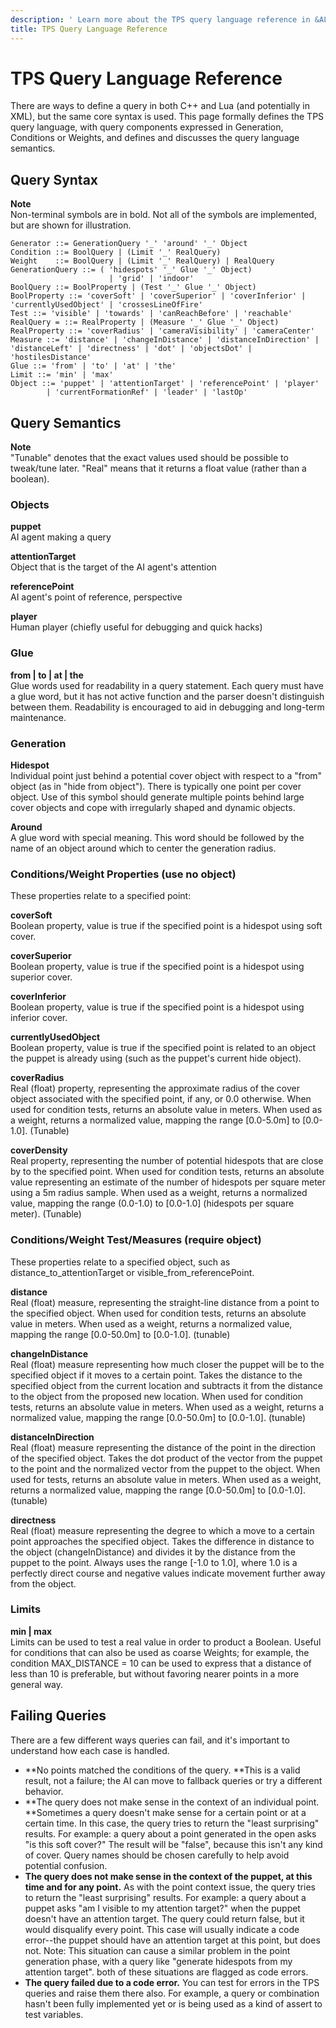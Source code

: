 ```yaml
---
description: ' Learn more about the TPS query language reference in &ALYlong;. '
title: TPS Query Language Reference
---
```

# TPS Query Language Reference<a name="ai-tactical-point-query-language"></a>

There are ways to define a query in both C\+\+ and Lua \(and potentially in XML\), but the same core syntax is used\. This page formally defines the TPS query language, with query components expressed in Generation, Conditions or Weights, and defines and discusses the query language semantics\. 

## Query Syntax<a name="ai-tactical-point-query-syntax"></a>

**Note**  
Non\-terminal symbols are in bold\. Not all of the symbols are implemented, but are shown for illustration\.

```
Generator ::= GenerationQuery '_' 'around' '_' Object
Condition ::= BoolQuery | (Limit '_' RealQuery)
Weight    ::= BoolQuery | (Limit '_' RealQuery) | RealQuery
GenerationQuery ::= ( 'hidespots' '_' Glue '_' Object)
                      | 'grid' | 'indoor'
BoolQuery ::= BoolProperty | (Test '_' Glue '_' Object)
BoolProperty ::= 'coverSoft' | 'coverSuperior' | 'coverInferior' | 'currentlyUsedObject' | 'crossesLineOfFire'
Test ::= 'visible' | 'towards' | 'canReachBefore' | 'reachable'
RealQuery = ::= RealProperty | (Measure '_' Glue '_' Object)
RealProperty ::= 'coverRadius' | 'cameraVisibility' | 'cameraCenter'
Measure ::= 'distance' | 'changeInDistance' | 'distanceInDirection' | 'distanceLeft' | 'directness' | 'dot' | 'objectsDot' | 'hostilesDistance'
Glue ::= 'from' | 'to' | 'at' | 'the'
Limit ::= 'min' | 'max'
Object ::= 'puppet' | 'attentionTarget' | 'referencePoint' | 'player'
        | 'currentFormationRef' | 'leader' | 'lastOp'
```

## Query Semantics<a name="ai-tactical-point-query-semantics"></a>

**Note**  
"Tunable" denotes that the exact values used should be possible to tweak/tune later\.
"Real" means that it returns a float value \(rather than a boolean\)\.

### Objects<a name="ai-tactical-point-query-objects"></a>

**puppet**  
AI agent making a query

**attentionTarget**  
Object that is the target of the AI agent's attention 

**referencePoint**  
AI agent's point of reference, perspective

**player**  
Human player \(chiefly useful for debugging and quick hacks\)

### Glue<a name="ai-tactical-point-query-glue"></a>

**from \| to \| at \| the**  
Glue words used for readability in a query statement\. Each query must have a glue word, but it has not active function and the parser doesn't distinguish between them\. Readability is encouraged to aid in debugging and long\-term maintenance\. 

### Generation<a name="ai-tactical-point-query-generation"></a>

**Hidespot**  
Individual point just behind a potential cover object with respect to a "from" object \(as in "hide from object"\)\. There is typically one point per cover object\. Use of this symbol should generate multiple points behind large cover objects and cope with irregularly shaped and dynamic objects\.

**Around**  
A glue word with special meaning\. This word should be followed by the name of an object around which to center the generation radius\.

### Conditions/Weight Properties \(use no object\)<a name="ai-tactical-point-query-conditions1"></a>

These properties relate to a specified point:

**coverSoft**  
Boolean property, value is true if the specified point is a hidespot using soft cover\.

**coverSuperior**  
Boolean property, value is true if the specified point is a hidespot using superior cover\.

**coverInferior**  
Boolean property, value is true if the specified point is a hidespot using inferior cover\.

**currentlyUsedObject**  
Boolean property, value is true if the specified point is related to an object the puppet is already using \(such as the puppet's current hide object\)\.

**coverRadius**  
Real \(float\) property, representing the approximate radius of the cover object associated with the specified point, if any, or 0\.0 otherwise\. When used for condition tests, returns an absolute value in meters\. When used as a weight, returns a normalized value, mapping the range \[0\.0\-5\.0m\] to \[0\.0\-1\.0\]\. \(Tunable\)

**coverDensity**  
Real property, representing the number of potential hidespots that are close by to the specified point\. When used for condition tests, returns an absolute value representing an estimate of the number of hidespots per square meter using a 5m radius sample\. When used as a weight, returns a normalized value, mapping the range \(0\.0\-1\.0\) to \[0\.0\-1\.0\] \(hidespots per square meter\)\. \(Tunable\)

### Conditions/Weight Test/Measures \(require object\)<a name="ai-tactical-point-query-conditions2"></a>

These properties relate to a specified object, such as distance\_to\_attentionTarget or visible\_from\_referencePoint\.

**distance**  
Real \(float\) measure, representing the straight\-line distance from a point to the specified object\. When used for condition tests, returns an absolute value in meters\. When used as a weight, returns a normalized value, mapping the range \[0\.0\-50\.0m\] to \[0\.0\-1\.0\]\. \(tunable\)

**changeInDistance**  
Real \(float\) measure representing how much closer the puppet will be to the specified object if it moves to a certain point\. Takes the distance to the specified object from the current location and subtracts it from the distance to the object from the proposed new location\. When used for condition tests, returns an absolute value in meters\. When used as a weight, returns a normalized value, mapping the range \[0\.0\-50\.0m\] to \[0\.0\-1\.0\]\. \(tunable\)

**distanceInDirection**  
Real \(float\) measure representing the distance of the point in the direction of the specified object\. Takes the dot product of the vector from the puppet to the point and the normalized vector from the puppet to the object\. When used for tests, returns an absolute value in meters\. When used as a weight, returns a normalized value, mapping the range \[0\.0\-50\.0m\] to \[0\.0\-1\.0\]\. \(tunable\)

**directness**  
Real \(float\) measure representing the degree to which a move to a certain point approaches the specified object\. Takes the difference in distance to the object \(changeInDistance\) and divides it by the distance from the puppet to the point\. Always uses the range \[\-1\.0 to 1\.0\], where 1\.0 is a perfectly direct course and negative values indicate movement further away from the object\.

### Limits<a name="ai-tactical-point-query-limits"></a>

**min \| max**  
Limits can be used to test a real value in order to product a Boolean\. Useful for conditions that can also be used as coarse Weights; for example, the condition MAX\_DISTANCE = 10 can be used to express that a distance of less than 10 is preferable, but without favoring nearer points in a more general way\.

## Failing Queries<a name="ai-tactical-point-query-failing"></a>

There are a few different ways queries can fail, and it's important to understand how each case is handled\.
+ **No points matched the conditions of the query\. **This is a valid result, not a failure; the AI can move to fallback queries or try a different behavior\.
+ **The query does not make sense in the context of an individual point\. **Sometimes a query doesn't make sense for a certain point or at a certain time\. In this case, the query tries to return the "least surprising" results\. For example: a query about a point generated in the open asks "is this soft cover?" The result will be "false", because this isn't any kind of cover\. Query names should be chosen carefully to help avoid potential confusion\.
+ **The query does not make sense in the context of the puppet, at this time and for any point\.** As with the point context issue, the query tries to return the "least surprising" results\. For example: a query about a puppet asks "am I visible to my attention target?" when the puppet doesn't have an attention target\. The query could return false, but it would disqualify every point\. This case will usually indicate a code error\-\-the puppet should have an attention target at this point, but does not\. Note: This situation can cause a similar problem in the point generation phase, with a query like "generate hidespots from my attention target"\. both of these situations are flagged as code errors\. 
+ **The query failed due to a code error\.** You can test for errors in the TPS queries and raise them there also\. For example, a query or combination hasn't been fully implemented yet or is being used as a kind of assert to test variables\.